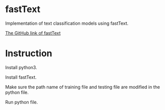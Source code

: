 # fastText
Implementation of text classification models using fastText.

[The GitHub link of fastText](https://github.com/facebookresearch/fastText)

# Instruction
Install python3.

Install fastText.

Make sure the path name of training file and testing file are modified in the python file.

Run python file.



